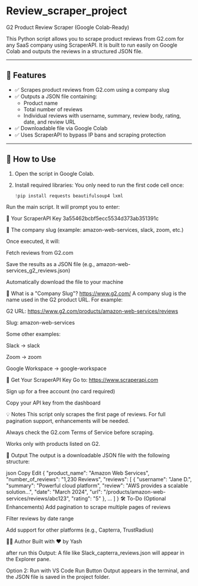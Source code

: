 # Review_scraper_project 

 G2 Product Review Scraper (Google Colab-Ready)

This Python script allows you to scrape product reviews from G2.com for any SaaS company using ScraperAPI. It is built to run easily on Google Colab and outputs the reviews in a structured JSON file.

---

## 📌 Features

- ✅ Scrapes product reviews from G2.com using a company slug
- ✅ Outputs a JSON file containing:
  - Product name
  - Total number of reviews
  - Individual reviews with username, summary, review body, rating, date, and review URL
- ✅ Downloadable file via Google Colab
- ✅ Uses ScraperAPI to bypass IP bans and scraping protection

---

## 🚀 How to Use

1. Open the script in Google Colab.

2. Install required libraries:
   You only need to run the first code cell once:
   ```python
   !pip install requests beautifulsoup4 lxml
Run the main script. It will prompt you to enter:

🔑 Your ScraperAPI Key 3a55462bcbf5ecc5534d373ab351391c

🏢 The company slug (example: amazon-web-services, slack, zoom, etc.)

Once executed, it will:

Fetch reviews from G2.com

Save the results as a JSON file (e.g., amazon-web-services_g2_reviews.json)

Automatically download the file to your machine

🧠 What is a "Company Slug"?  https://www.g2.com/
A company slug is the name used in the G2 product URL. For example:

G2 URL: https://www.g2.com/products/amazon-web-services/reviews

Slug: amazon-web-services

Some other examples:

Slack → slack

Zoom → zoom

Google Workspace → google-workspace

🔐 Get Your ScraperAPI Key
Go to: https://www.scraperapi.com

Sign up for a free account (no card required)

Copy your API key from the dashboard

💡 Notes
This script only scrapes the first page of reviews. For full pagination support, enhancements will be needed.

Always check the G2.com Terms of Service before scraping.

Works only with products listed on G2.

📁 Output
The output is a downloadable JSON file with the following structure:

json
Copy
Edit
{
  "product_name": "Amazon Web Services",
  "number_of_reviews": "1,230 Reviews",
  "reviews": [
    {
      "username": "Jane D.",
      "summary": "Powerful cloud platform",
      "review": "AWS provides a scalable solution...",
      "date": "March 2024",
      "url": "/products/amazon-web-services/reviews/abc123",
      "rating": "5"
    },
    ...
  ]
}
🛠 To-Do (Optional Enhancements)
Add pagination to scrape multiple pages of reviews

Filter reviews by date range

Add support for other platforms (e.g., Capterra, TrustRadius)

👨‍💻 Author
Built with ❤️ by Yash 



after run this
Output: A file like Slack_capterra_reviews.json will appear in the Explorer pane.

Option 2: Run with VS Code Run Button
Output appears in the terminal, and the JSON file is saved in the project folder.
